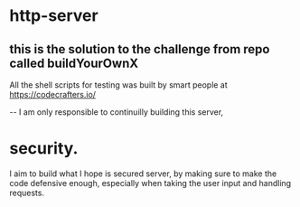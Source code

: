 # http-server
this is the solution to the challenge from repo called buildYourOwnX
--
All the shell scripts for testing was built by smart people at https://codecrafters.io/

--
I am only responsible to continuilly building this server,
# security.
I aim to build what I hope is secured server, by making sure to make the code defensive enough, especially when taking the user input and handling requests.
